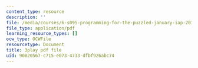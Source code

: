 ```yaml
---
content_type: resource
description: ''
file: /media/courses/6-s095-programming-for-the-puzzled-january-iap-2018/90820567c715e0734733dfbf926abc74_1_0WwiUUsTc.pdf
file_type: application/pdf
learning_resource_types: []
ocw_type: OCWFile
resourcetype: Document
title: 3play pdf file
uid: 90820567-c715-e073-4733-dfbf926abc74
---
```

